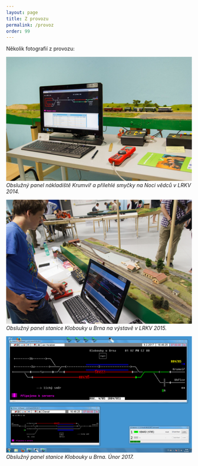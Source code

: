 ```yaml
---
layout: page
title: Z provozu
permalink: /provoz
order: 99
---
```


Několik fotografií z provozu:

![Panel](/assets/img/provoz/provoz1.jpg)
*Obslužný panel nákladiště Krumvíř a přilehlé smyčky na Noci vědců v LRKV 2014.*

![Klobouky u Brna](/assets/img/provoz/IMG_4961.jpg)
*Obslužný panel stanice Klobouky u Brna na výstavě v LRKV 2015.*

![Klobouky u Brna](/assets/img/provoz/klobouky-2017.png)
*Obslužný panel stanice Klobouky u Brna. Únor 2017.*
